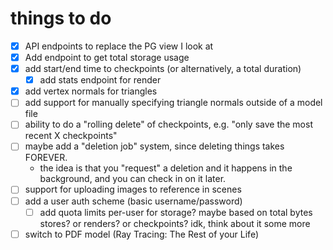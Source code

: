 # things to do

- [x] API endpoints to replace the PG view I look at
- [x] Add endpoint to get total storage usage
- [x] add start/end time to checkpoints (or alternatively, a total duration)
  - [x] add stats endpoint for render
- [x] add vertex normals for triangles
- [ ] add support for manually specifying triangle normals outside of a model file
- [ ] ability to do a "rolling delete" of checkpoints, e.g. "only save the most recent X checkpoints"
- [ ] maybe add a "deletion job" system, since deleting things takes FOREVER.
  - the idea is that you "request" a deletion and it happens in the background, and you can check in on it later.
- [ ] support for uploading images to reference in scenes
- [ ] add a user auth scheme (basic username/password)
  - [ ] add quota limits per-user for storage? maybe based on total bytes stores? or renders? or checkpoints? idk, think about it some more
- [ ] switch to PDF model (Ray Tracing: The Rest of your Life)